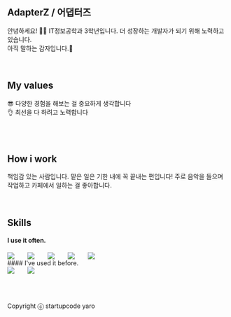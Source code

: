 ## AdapterZ / 어댑터즈
안녕하세요! 🙋‍♂️ IT정보공학과 3학년입니다. 더 성장하는 개발자가 되기 위해 노력하고 있습니다.<br />
아직 말하는 감자입니다.🥰
<br />
<br />
<br />
## My values
😎 다양한 경험을 해보는 걸 중요하게 생각합니다<br />
👌 최선을 다 하려고 노력합니다<br />
<br />
<br />
<br />
## How i work
책임감 있는 사람입니다. 맡은 일은 기한 내에 꼭 끝내는 편입니다!
주로 음악을 들으며 작업하고 카페에서 일하는 걸 좋아합니다.
<br />
<br />
<br />
## Skills
#### I use it often.
<div style="display:flex;gap:30px;flex-wrap:wrap;">
  <img src="https://img.shields.io/badge/Java-007396?style=for-the-badge&logo=Java&logoColor=white">
  <img src="https://img.shields.io/badge/js-F7DF1E?style=for-the-badge&logo=javascript&logoColor=black">
  <img src="https://img.shields.io/badge/MySQL-4479A1?style=for-the-badge&logo=mysql&logoColor=white">
  <img src="https://img.shields.io/badge/Android-3DDC84?style=for-the-badge&logo=android&logoColor=white">
  <img src="https://img.shields.io/badge/AWS-232F3E?style=for-the-badge&logo=amazonaws&logoColor=white">
</div>
#### I've used it before.
<div style="display:flex;gap:30px;flex-wrap:wrap;">
  <img src="https://img.shields.io/badge/react-61DAFB?style=for-the-badge&logo=react&logoColor=black">
  <img src="https://img.shields.io/badge/Kotlin-7F52FF?style=for-the-badge&logo=Kotlin&logoColor=white">
</div>
<br />
<br />
<br />

Copyright ⓒ startupcode yaro

